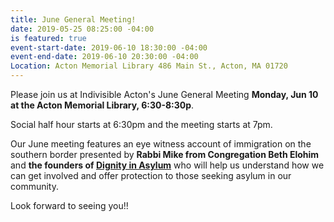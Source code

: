 ```yaml
---
title: June General Meeting!
date: 2019-05-25 08:25:00 -04:00
is featured: true
event-start-date: 2019-06-10 18:30:00 -04:00
event-end-date: 2019-06-10 20:30:00 -04:00
Location: Acton Memorial Library 486 Main St., Acton, MA 01720
---
```


Please join us at Indivisible Acton's June General Meeting **Monday, Jun 10 at the Acton Memorial Library, 6:30-8:30p**.

Social half hour starts at 6:30pm and the meeting starts at 7pm.

Our June meeting features an eye witness account of immigration on the southern border presented by **Rabbi Mike from Congregation Beth Elohim** and **the founders of [Dignity in Asylum](https://www.dignityinasylum.org)** who will help us understand how we can get involved and offer protection to those seeking asylum in our community.

Look forward to seeing you!!